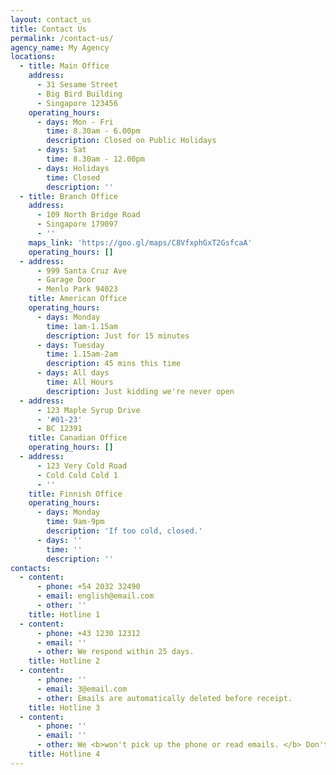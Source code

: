 ```yaml
---
layout: contact_us
title: Contact Us
permalink: /contact-us/
agency_name: My Agency
locations:
  - title: Main Office
    address:
      - 31 Sesame Street
      - Big Bird Building
      - Singapore 123456
    operating_hours:
      - days: Mon - Fri
        time: 8.30am - 6.00pm
        description: Closed on Public Holidays
      - days: Sat
        time: 8.30am - 12.00pm
      - days: Holidays
        time: Closed
        description: ''
  - title: Branch Office
    address:
      - 109 North Bridge Road
      - Singapore 179097
      - ''
    maps_link: 'https://goo.gl/maps/C8VfxphGxT2GsfcaA'
    operating_hours: []
  - address:
      - 999 Santa Cruz Ave
      - Garage Door
      - Menlo Park 94023
    title: American Office
    operating_hours:
      - days: Monday
        time: 1am-1.15am
        description: Just for 15 minutes
      - days: Tuesday
        time: 1.15am-2am
        description: 45 mins this time
      - days: All days
        time: All Hours
        description: Just kidding we're never open
  - address:
      - 123 Maple Syrup Drive
      - '#01-23'
      - BC 12391
    title: Canadian Office
    operating_hours: []
  - address:
      - 123 Very Cold Road
      - Cold Cold Cold 1
      - ''
    title: Finnish Office
    operating_hours:
      - days: Monday
        time: 9am-9pm
        description: 'If too cold, closed.'
      - days: ''
        time: ''
        description: ''
contacts:
  - content:
      - phone: +54 2032 32490
      - email: english@email.com
      - other: ''
    title: Hotline 1
  - content:
      - phone: +43 1230 12312
      - email: ''
      - other: We respond within 25 days.
    title: Hotline 2
  - content:
      - phone: ''
      - email: 3@email.com
      - other: Emails are automatically deleted before receipt.
    title: Hotline 3
  - content:
      - phone: ''
      - email: ''
      - other: We <b>won't pick up the phone or read emails. </b> Don't contact us.
    title: Hotline 4
---
```

